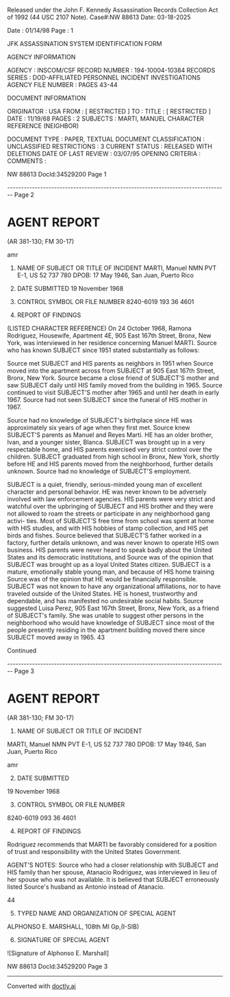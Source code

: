 Released under the John F. Kennedy
Assassination Records Collection Act of
1992 (44 USC 2107 Note). Case#:NW
88613 Date: 03-18-2025

Date : 01/14/98
Page : 1

JFK ASSASSINATION SYSTEM
IDENTIFICATION FORM

AGENCY INFORMATION

AGENCY : INSCOM/CSF
RECORD NUMBER : 194-10004-10384
RECORDS SERIES : DOD-AFFILIATED PERSONNEL INCIDENT INVESTIGATIONS
AGENCY FILE NUMBER : PAGES 43-44

DOCUMENT INFORMATION

ORIGINATOR : USA
FROM : [ RESTRICTED ]
TO :
TITLE : [ RESTRICTED ]
DATE : 11/19/68
PAGES : 2
SUBJECTS : MARTI, MANUEL
CHARACTER REFERENCE (NEIGHBOR)

DOCUMENT TYPE : PAPER, TEXTUAL DOCUMENT
CLASSIFICATION : UNCLASSIFIED
RESTRICTIONS : 3
CURRENT STATUS : RELEASED WITH DELETIONS
DATE OF LAST REVIEW : 03/07/95
OPENING CRITERIA :
COMMENTS :

NW 88613 Docld:34529200 Page 1


-------------------------------------------------------------------------------- Page 2

# AGENT REPORT
(AR 381-130; FM 30-17)

amr

1. NAME OF SUBJECT OR TITLE OF INCIDENT
   MARTI, Manuel NMN
   PVT E-1, US 52 737 780
   DPOB: 17 May 1946, San Juan, Puerto Rico

2. DATE SUBMITTED
   19 November 1968

3. CONTROL SYMBOL OR FILE NUMBER
   8240-6019
   193 36 4601

4. REPORT OF FINDINGS

(LISTED CHARACTER REFERENCE) On 24 October 1968, Ramona Rodriguez,
Housewife, Apartment 4E, 905 East 167th Street, Bronx, New York, was
interviewed in her residence concerning Manuel MARTI. Source who has known
SUBJECT since 1951 stated substantially as follows:

Source met SUBJECT and HIS parents as neighbors in 1951 when
Source moved into the apartment across from SUBJECT at 905 East 167th Street,
Bronx, New York. Source became a close friend of SUBJECT'S mother and saw
SUBJECT daily until HIS family moved from the building in 1965. Source
continued to visit SUBJECT'S mother after 1965 and until her death in early
1967. Source had not seen SUBJECT since the funeral of HIS mother in 1967.

Source had no knowledge of SUBJECT's birthplace since HE was
approximately six years of age when they first met. Source knew SUBJECT'S
parents as Manuel and Reyes Marti. HE has an older brother, Ivan, and a
younger sister, Blanca. SUBJECT was brought up in a very respectable home,
and HIS parents exercised very strict control over the children. SUBJECT
graduated from high school in Bronx, New York, shortly before HE and HIS
parents moved from the neighborhood, further details unknown. Source had
no knowledge of SUBJECT'S employment.

SUBJECT is a quiet, friendly, serious-minded young man of excellent
character and personal behavior. HE was never known to be adversely
involved with law enforcement agencies. HIS parents were very strict and
watchful over the upbringing of SUBJECT and HIS brother and they were not
allowed to roam the streets or participate in any neighborhood gang activi-
ties. Most of SUBJECT'S free time from school was spent at home with HIS
studies, and with HIS hobbies of stamp collection, and HIS pet birds and
fishes. Source believed that SUBJECT'S father worked in a factory, further
details unknown, and was never known to operate HIS own business. HIS
parents were never heard to speak badly about the United States and its
democratic institutions, and Source was of the opinion that SUBJECT was
brought up as a loyal United States citizen. SUBJECT is a mature, emotionally
stable young man, and because of HIS home training Source was of the opinion
that HE would be financially responsible. SUBJECT was not known to have any
organizational affiliations, nor to have traveled outside of the United
States. HE is honest, trustworthy and dependable, and has manifested no
undesirable social habits. Source suggested Luisa Perez, 905 East 167th
Street, Bronx, New York, as a friend of SUBJECT's family. She was unable
to suggest other persons in the neighborhood who would have knowledge of
SUBJECT since most of the people presently residing in the apartment building
moved there since SUBJECT moved away in 1965. 43

Continued


-------------------------------------------------------------------------------- Page 3

# AGENT REPORT
(AR 381-130; FM 30-17)

1. NAME OF SUBJECT OR TITLE OF INCIDENT

MARTI, Manuel NMN
PVT E-1, US 52 737 780
DPOB: 17 May 1946, San Juan, Puerto Rico

amr

2. DATE SUBMITTED

19 November 1968

3. CONTROL SYMBOL OR FILE NUMBER

8240-6019
093 36 4601

4. REPORT OF FINDINGS

Rodriguez recommends that MARTI be favorably considered for a position of trust and responsibility with the United States Government.

AGENT'S NOTES: Source who had a closer relationship with SUBJECT and HIS family than her spouse, Atanacio Rodriguez, was interviewed in lieu of her spouse who was not available. It is believed that SUBJECT erroneously listed Source's husband as Antonio instead of Atanacio.

44

5. TYPED NAME AND ORGANIZATION OF SPECIAL AGENT

ALPHONSO E. MARSHALL, 108th MI Gp,(I-SIB)

6. SIGNATURE OF SPECIAL AGENT

![Signature of Alphonso E. Marshall]

NW 88613 Docld:34529200 Page 3


---
Converted with [doctly.ai](https://doctly.ai)